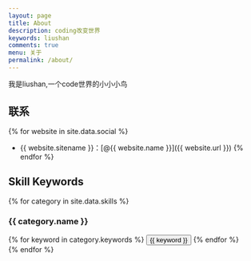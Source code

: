 ```yaml
---
layout: page
title: About
description: coding改变世界
keywords: liushan
comments: true
menu: 关于
permalink: /about/
---
```


我是liushan,一个code世界的小小小鸟

## 联系

{% for website in site.data.social %}
* {{ website.sitename }}：[@{{ website.name }}]({{ website.url }})
{% endfor %}

## Skill Keywords

{% for category in site.data.skills %}
### {{ category.name }}
<div class="btn-inline">
{% for keyword in category.keywords %}
<button class="btn btn-outline" type="button">{{ keyword }}</button>
{% endfor %}
</div>
{% endfor %}
